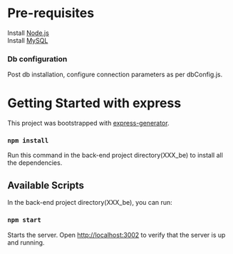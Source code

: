 # Pre-requisites

Install [Node.js](https://nodejs.dev/)\
Install [MySQL](https://dev.mysql.com/downloads/)

### Db configuration

Post db installation, configure connection parameters as per dbConfig.js.

# Getting Started with express

This project was bootstrapped with [express-generator](https://expressjs.com/en/starter/generator.html).

### `npm install`

Run this command in the back-end project directory(XXX_be) to install all the dependencies.

## Available Scripts

In the back-end project directory(XXX_be), you can run:

### `npm start`

Starts the server.
Open [http://localhost:3002](http://localhost:3002) to verify that the server is up and running.
